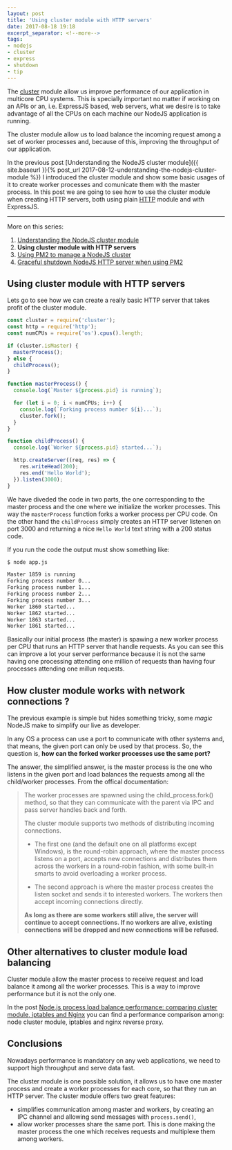 ```yaml
---
layout: post
title: 'Using cluster module with HTTP servers'
date: 2017-08-18 19:18
excerpt_separator: <!--more-->
tags:
- nodejs
- cluster
- express
- shutdown
- tip
---
```


The [cluster](https://nodejs.org/api/cluster.html) module allow us improve performance of our application in multicore CPU systems. This is specially important no matter if working on an APIs or an, i.e. ExpressJS based, web servers, what we desire is to take advantage of all the CPUs on each machine our NodeJS application is running.

The cluster module allow us to load balance the incoming request among a set of worker processes and, because of this, improving the throughput of our application.

In the previous post [Understanding the NodeJS cluster module]({{ site.baseurl }}{% post_url 2017-08-12-understanding-the-nodejs-cluster-module %}) I introduced the cluster module and show some basic usages of it to create worker processes and comunicate them with the master process. In this post we are going to see how to use the cluster module when creating HTTP servers, both using plain [HTTP](https://nodejs.org/api/http.html) module and with ExpressJS.

<!--more-->

---
More on this series:

1. [Understanding the NodeJS cluster module](/2017/08/12/understanding-the-nodejs-cluster-module)
2. **Using cluster module with HTTP servers**
3. [Using PM2 to manage a NodeJS cluster](/2017/08/20/using-pm2-to-manage-cluster)
4. [Graceful shutdown NodeJS HTTP server when using PM2](/2017/08/27/graceful-shutdown-node-processes)

## Using cluster module with HTTP servers

Lets go to see how we can create a really basic HTTP server that takes profit of the cluster module.

```javascript
const cluster = require('cluster');
const http = require('http');
const numCPUs = require('os').cpus().length;

if (cluster.isMaster) {
  masterProcess();
} else {
  childProcess();  
}

function masterProcess() {
  console.log(`Master ${process.pid} is running`);

  for (let i = 0; i < numCPUs; i++) {
    console.log(`Forking process number ${i}...`);
    cluster.fork();
  }
}

function childProcess() {
  console.log(`Worker ${process.pid} started...`);

  http.createServer((req, res) => {
    res.writeHead(200);
    res.end('Hello World');
  }).listen(3000);
}
```

We have diveded the code in two parts, the one corresponding to the master process and the one where we initialize the worker processes. This way the `masterProcess` function forks a worker process per CPU code. On the other hand the `childProcess` simply creates an HTTP server listenen on port 3000 and returning a nice `Hello World` text string with a 200 status code.

If you run the code the output must show something like:

```bash
$ node app.js

Master 1859 is running
Forking process number 0...
Forking process number 1...
Forking process number 2...
Forking process number 3...
Worker 1860 started...
Worker 1862 started...
Worker 1863 started...
Worker 1861 started...
```

Basically our initial process (the master) is spawing a new worker process per CPU that runs an HTTP server that handle requests. As you can see this can improve a lot your server performance because it is not the same having one processing attending one million of requests than having four processes attending one millun requests.

## How cluster module works with network connections ?

The previous example is simple but hides something tricky, some *magic* NodeJS make to simplify our live as developer.

In any OS a process can use a port to communicate with other systems and, that means, the given port can only be used by that process. So, the question is, **how can the forked worker processes use the same port?**

The answer, the simplified answer, is the master process is the one who listens in the given port and load balances the requests among all the child/worker processes. From the offical documentation:

> The worker processes are spawned using the child_process.fork() method, so that they can communicate with the parent via IPC and pass server handles back and forth.
>
> The cluster module supports two methods of distributing incoming connections.
>
> * The first one (and the default one on all platforms except Windows), is the round-robin approach, where the master process listens on a port, accepts new connections and distributes them across the workers in a round-robin fashion, with some built-in smarts to avoid overloading a worker process.
>
> * The second approach is where the master process creates the listen socket and sends it to interested workers. The workers then accept incoming connections directly.
>
> **As long as there are some workers still alive, the server will continue to accept connections. If no workers are alive, existing connections will be dropped and new connections will be refused.**

## Other alternatives to cluster module load balancing

Cluster module allow the master process to receive request and load balance it among all the worker processes. This is a way to improve performance but it is not the only one.

In the post [Node.js process load balance performance: comparing cluster module, iptables and Nginx](https://medium.com/@fermads/node-js-process-load-balancing-comparing-cluster-iptables-and-nginx-6746aaf38272) you can find a performance comparison among: node cluster module, iptables and nginx reverse proxy.

## Conclusions

Nowadays performance is mandatory on any web applications, we need to support high throughput and serve data fast.

The cluster module is one possible solution, it allows us to have one master process and create a worker processes for each core, so that they run an HTTP server. The cluster module offers two great features:

* simplifies communication among master and workers, by creating an IPC channel and allowing send messages with `process.send()`,
* allow worker processes share the same port. This is done making the master process the one which receives requests and multiplexe them among workers.
